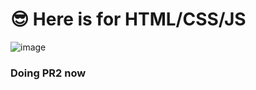 # 😎 Here is for HTML/CSS/JS
![image](https://github.com/wnstndks/HTML-CSS/assets/125172335/324e8fa6-2ba1-437e-b49b-4c5f62683472)

### Doing PR2 now